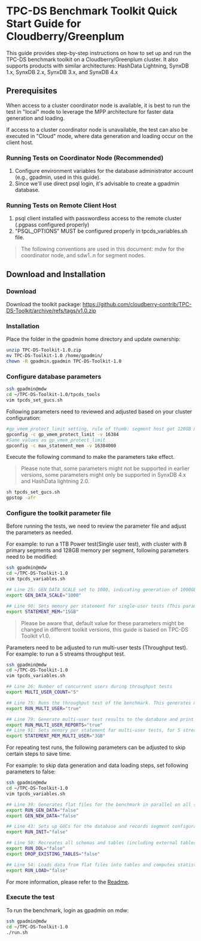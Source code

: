 # TPC-DS Benchmark Toolkit Quick Start Guide for Cloudberry/Greenplum

This guide provides step-by-step instructions on how to set up and run the TPC-DS benchmark toolkit on a Cloudberry/Greenplum cluster. It also supports products with similar architectures: HashData Lightning, SynxDB 1.x, SynxDB 2.x, SynxDB 3.x, and SynxDB 4.x

## Prerequisites
When access to a cluster coordinator node is available, it is best to run the test in "local" mode to leverage the MPP architecture for faster data generation and loading.

If access to a cluster coordinator node is unavailable, the test can also be executed in "Cloud" mode, where data generation and loading occur on the client host.

### Running Tests on Coordinator Node (Recommended)
1. Configure environment variables for the database administrator account (e.g., gpadmin, used in this guide).
2. Since we'll use direct psql login, it's advisable to create a gpadmin database.

### Running Tests on Remote Client Host
1. psql client installed with passwordless access to the remote cluster (.pgpass configured properly)
2. "PSQL_OPTIONS" MUST be configured properly in tpcds_variables.sh file.

> The following conventions are used in this document: mdw for the coordinator node, and sdw1..n for segment nodes.

## Download and Installation

### Download
Download the toolkit package:
https://github.com/cloudberry-contrib/TPC-DS-Toolkit/archive/refs/tags/v1.0.zip

### Installation
Place the folder in the gpadmin home directory and update ownership:

```bash
unzip TPC-DS-Toolkit-1.0.zip
mv TPC-DS-Toolkit-1.0 /home/gpadmin/
chown -R gpadmin.gpadmin TPC-DS-Toolkit-1.0
```

### Configure database parameters

```bash
ssh gpadmin@mdw
cd ~/TPC-DS-Toolkit-1.0/tpcds_tools
vim tpcds_set_gucs.sh
```
Following parameters need to reviewed and adjusted based on your cluster configuration:

```bash
#gp_vmem_protect_limit setting, rule of thumb: segment host got 128GB memory with 8 primary segments deployed, this parameter can be set to 16GB.
gpconfig -c gp_vmem_protect_limit -v 16384
#Same values as gp_vmem_protect_limit
gpconfig -c max_statement_mem -v 16384000
```
Execute the following command to make the parameters take effect.

> Please note that, some parameters might not be supported in earlier versions, some parameters might only be supported in SynxDB 4.x and HashData lightning 2.0.

```bash
sh tpcds_set_gucs.sh
gpstop -afr
```

### Configure the toolkit parameter file

Before running the tests, we need to review the parameter file and adjust the parameters as needed.

For example: to run a 1TB Power test(Single user test), with cluster with 8 primary segments and 128GB memory per segment, following parameters need to be modified: 
```bash
ssh gpadmin@mdw
cd ~/TPC-DS-Toolkit-1.0
vim tpcds_variables.sh

## Line 25: GEN_DATA_SCALE set to 1000, indicating generation of 1000GB test data
export GEN_DATA_SCALE="1000"

## Line 90: Sets memory per statement for single-user tests (This parameter should be set marginally lower than MAX_STATEMENT_MEM. Given MAX_STATEMENT_MEM=16GB, STATEMENT_MEM can be configured as 15GB.)
export STATEMENT_MEM="15GB"
```

> Please be aware that, default value for these parameters might be changed in different toolkit versions, this guide is based on TPC-DS Toolkit v1.0.

Parameters need to be adjusted to run multi-user tests (Throughput test).
For example: to run a 5 streams throughput test.

```bash
ssh gpadmin@mdw
cd ~/TPC-DS-Toolkit-1.0
vim tpcds_variables.sh

## Line 26: Number of concurrent users during throughput tests
export MULTI_USER_COUNT="5"

## Line 75: Runs the throughput test of the benchmark. This generates multiple query streams using `dsqgen`, which samples the database to find proper filters. For very large databases with many streams, this process can take hours just to generate the queries.
export RUN_MULTI_USER="true"

## Line 79: Generate multi-user test results to the database and print out logs.
export RUN_MULTI_USER_REPORTS="true"
## Line 91: Sets memory per statement for multi-user tests, for 5 streams with 16G of max_statement_mem, 3GB is set.
export STATEMENT_MEM_MULTI_USER="3GB"
```

For repeating test runs, the following parameters can be adjusted to skip certain steps to save time.

For example: to skip data generation and data loading steps, set following parameters to false:

```bash
ssh gpadmin@mdw
cd ~/TPC-DS-Toolkit-1.0
vim tpcds_variables.sh

## Line 39: Generates flat files for the benchmark in parallel on all segment nodes. Files are stored under the `${PGDATA}/dsbenchmark` directory
export RUN_GEN_DATA="false"
export GEN_NEW_DATA="false"

## Line 43: Sets up GUCs for the database and records segment configurations. Only required if the cluster is reconfigured
export RUN_INIT="false"

## Line 50: Recreates all schemas and tables (including external tables for loading). Set to `false` to keep existing data.
export RUN_DDL="false"
export DROP_EXISTING_TABLES="false"

## Line 54: Loads data from flat files into tables and computes statistics
export RUN_LOAD="false"
```
For more information, please refer to the [Readme](https://github.com/cloudberry-contrib/TPC-DS-Toolkit/blob/v1.0/README.md).

### Execute the test

To run the benchmark, login as gpadmin on mdw:

```bash
ssh gpadmin@mdw
cd ~/TPC-DS-Toolkit-1.0
./run.sh
```
